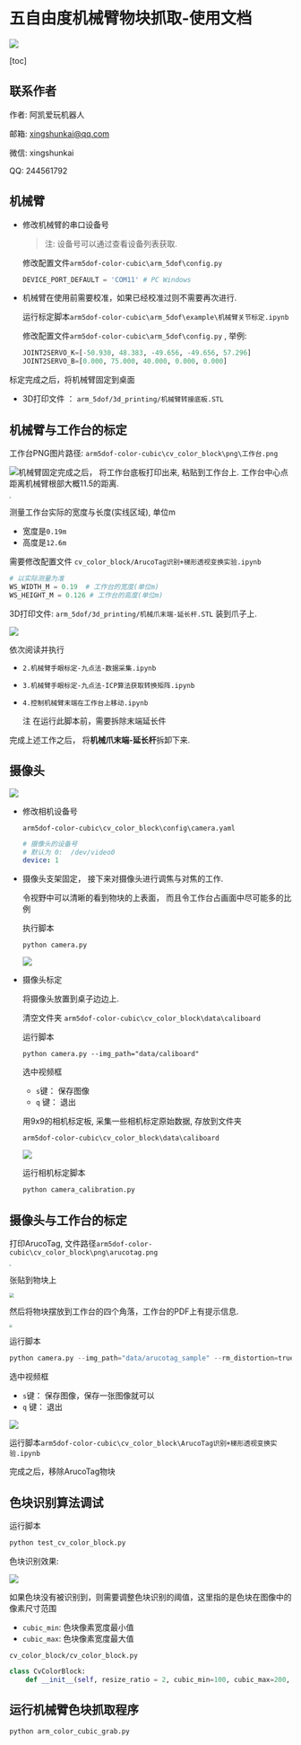 # 五自由度机械臂物块抓取-使用文档



![](D:\KyleLab\机器人\机械臂\机械臂工程(我自己的)\FashionStar机械臂5DOF_色块抓取\arm5dof-color-cubic\arm_color_block_grab\image\五自由度机械臂物块抓取-使用说明\五自由度机械臂色块抓取.png)

[toc]



## 联系作者

作者: 阿凯爱玩机器人

邮箱: xingshunkai@qq.com

微信: xingshunkai

QQ: 244561792



## 机械臂

* 修改机械臂的串口设备号

  > 注: 设备号可以通过查看设备列表获取.

  修改配置文件`arm5dof-color-cubic\arm_5dof\config.py`

  ```python
  DEVICE_PORT_DEFAULT = 'COM11' # PC Windows
  ```

* 机械臂在使用前需要校准，如果已经校准过则不需要再次进行. 

  运行标定脚本`arm5dof-color-cubic\arm_5dof\example\机械臂关节标定.ipynb`

  修改配置文件`arm5dof-color-cubic\arm_5dof\config.py` , 举例: 

  ```python
  JOINT2SERVO_K=[-50.930, 48.383, -49.656, -49.656, 57.296]
  JOINT2SERVO_B=[0.000, 75.000, 40.000, 0.000, 0.000]
  ```



标定完成之后，将机械臂固定到桌面

* 3D打印文件 ： `arm_5dof/3d_printing/机械臂转接底板.STL` 



## 机械臂与工作台的标定

工作台PNG图片路径: `arm5dof-color-cubic\cv_color_block\png\工作台.png`

![](./image/工作台.png)机械臂固定完成之后， 将工作台底板打印出来, 粘贴到工作台上. 工作台中心点距离机械臂根部大概11.5的距离. 



<img src="./image/arm2workspace.jpg" style="zoom:20%;" />

测量工作台实际的宽度与长度(实线区域), 单位m

* 宽度是`0.19m`
* 高度是`12.6m`

需要修改配置文件 `cv_color_block/ArucoTag识别+梯形透视变换实验.ipynb` 

```python
# 以实际测量为准
WS_WIDTH_M = 0.19  # 工作台的宽度(单位m)
WS_HEIGHT_M = 0.126 # 工作台的高度(单位m)
```

3D打印文件: `arm_5dof/3d_printing/机械爪末端-延长杆.STL` 装到爪子上. 

![](./image/end_noise.jpg)





依次阅读并执行

* `2.机械臂手眼标定-九点法-数据采集.ipynb`

* `3.机械臂手眼标定-九点法-ICP算法获取转换矩阵.ipynb`

* `4.控制机械臂末端在工作台上移动.ipynb`

  注 在运行此脚本前，需要拆除末端延长件



完成上述工作之后， 将**机械爪末端-延长杆**拆卸下来. 





## 摄像头





![](./image/机械臂与相机支架.jpg)

* 修改相机设备号  

  `arm5dof-color-cubic\cv_color_block\config\camera.yaml`

  ```yaml
  # 摄像头的设备号
  # 默认为 0:  /dev/video0
  device: 1
  ```

  

* 摄像头支架固定， 接下来对摄像头进行调焦与对焦的工作. 

  令视野中可以清晰的看到物块的上表面， 而且令工作台占画面中尽可能多的比例

  执行脚本

  ```
  python camera.py
  ```

  ![](./image/摄像头调焦效果.png)

* 摄像头标定

  将摄像头放置到桌子边边上.

  清空文件夹 `arm5dof-color-cubic\cv_color_block\data\caliboard`

  运行脚本

  ```
  python camera.py --img_path="data/caliboard"
  ```

  选中视频框

  * `s`键： 保存图像
  * `q` 键： 退出

  用9x9的相机标定板, 采集一些相机标定原始数据, 存放到文件夹

  `arm5dof-color-cubic\cv_color_block\data\caliboard`

  ![](./image/标定图像采集-原始样本.png)

  运行相机标定脚本

  ```bash
  python camera_calibration.py
  ```





## 摄像头与工作台的标定



打印ArucoTag, 文件路径`arm5dof-color-cubic\cv_color_block\png\arucotag.png`

<img src="./image/arucotag.png" style="zoom:20%;" />



张贴到物块上

<img src="./image/色块+ArucoTag.jpg" style="zoom: 50%;" />



然后将物块摆放到工作台的四个角落，工作台的PDF上有提示信息. 



<img src="./image/将ArucoTag放置到工作台上.jpg" style="zoom:33%;" />

运行脚本

```python
python camera.py --img_path="data/arucotag_sample" --rm_distortion=true
```

选中视频框

* `s`键： 保存图像，保存一张图像就可以
* `q` 键： 退出



![](./image/arucotag-rm-distortion.png)



运行脚本`arm5dof-color-cubic\cv_color_block\ArucoTag识别+梯形透视变换实验.ipynb`





完成之后，移除ArucoTag物块



## 色块识别算法调试



运行脚本

```bash
python test_cv_color_block.py
```

色块识别效果: 

![](./image/色块识别效果.png)



如果色块没有被识别到，则需要调整色块识别的阈值，这里指的是色块在图像中的像素尺寸范围

* `cubic_min`: 色块像素宽度最小值
* `cubic_max`: 色块像素宽度最大值

`cv_color_block/cv_color_block.py`

```python
class CvColorBlock:
	def __init__(self, resize_ratio = 2, cubic_min=100, cubic_max=200, model_path="model/color_kmeans.pkl"):
```



## 运行机械臂色块抓取程序

```bash
python arm_color_cubic_grab.py
```

